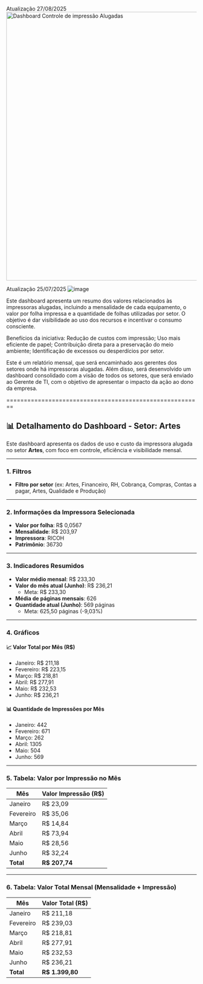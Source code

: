 Atualização 27/08/2025
<img width="1268" height="712" alt="Dashboard Controle de impressão Alugadas" src="https://github.com/user-attachments/assets/67d13142-c705-4e31-aa27-02732664d067" />


Atualização 25/07/2025
![image](https://github.com/user-attachments/assets/f2b560d1-5898-4139-8114-3aa9e9569088)



Este dashboard apresenta um resumo dos valores relacionados às impressoras alugadas, incluindo a mensalidade de cada equipamento, o valor por folha impressa e a quantidade de folhas utilizadas por setor.
O objetivo é dar visibilidade ao uso dos recursos e incentivar o consumo consciente.

Benefícios da iniciativa:
Redução de custos com impressão;
Uso mais eficiente de papel;
Contribuição direta para a preservação do meio ambiente;
Identificação de excessos ou desperdícios por setor.

Este é um relatório mensal, que será encaminhado aos gerentes dos setores onde há impressoras alugadas.
Além disso, será desenvolvido um dashboard consolidado com a visão de todos os setores, que será enviado ao Gerente de TI, com o objetivo de apresentar o impacto da ação ao dono da empresa.

========================================================

## 📊 Detalhamento do Dashboard - Setor: Artes

Este dashboard apresenta os dados de uso e custo da impressora alugada no setor **Artes**, com foco em controle, eficiência e visibilidade mensal.

---

### 1. Filtros
- **Filtro por setor** (ex: Artes, Financeiro, RH, Cobrança, Compras, Contas a pagar, Artes, Qualidade e Produção)

---

### 2. Informações da Impressora Selecionada
- **Valor por folha**: R$ 0,0567  
- **Mensalidade**: R$ 203,97  
- **Impressora**: RICOH  
- **Patrimônio**: 36730

---

### 3. Indicadores Resumidos
- **Valor médio mensal**: R$ 233,30  
- **Valor do mês atual (Junho)**: R$ 236,21  
  - Meta: R$ 233,30  
- **Média de páginas mensais**: 626  
- **Quantidade atual (Junho)**: 569 páginas  
  - Meta: 625,50 páginas (-9,03%)

---

### 4. Gráficos

#### 📈 Valor Total por Mês (R$)
- Janeiro: R$ 211,18  
- Fevereiro: R$ 223,15  
- Março: R$ 218,81  
- Abril: R$ 277,91  
- Maio: R$ 232,53  
- Junho: R$ 236,21

#### 📊 Quantidade de Impressões por Mês
- Janeiro: 442  
- Fevereiro: 671  
- Março: 262  
- Abril: 1305  
- Maio: 504  
- Junho: 569

---

### 5. Tabela: Valor por Impressão no Mês
| Mês       | Valor Impressão (R$) |
|-----------|----------------------|
| Janeiro   | R$ 23,09             |
| Fevereiro | R$ 35,06             |
| Março     | R$ 14,84             |
| Abril     | R$ 73,94             |
| Maio      | R$ 28,56             |
| Junho     | R$ 32,24             |
| **Total** | **R$ 207,74**        |

---

### 6. Tabela: Valor Total Mensal (Mensalidade + Impressão)
| Mês       | Valor Total (R$)     |
|-----------|----------------------|
| Janeiro   | R$ 211,18            |
| Fevereiro | R$ 239,03            |
| Março     | R$ 218,81            |
| Abril     | R$ 277,91            |
| Maio      | R$ 232,53            |
| Junho     | R$ 236,21            |
| **Total** | **R$ 1.399,80**      |
